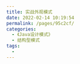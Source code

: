 ```yaml
---
title: 实战外观模式
date: 2022-02-14 10:19:54
permalink: /pages/95c2cf/
categories:
  - 《Java设计模式》
  - 结构型模式
tags:
  - 
---
```

